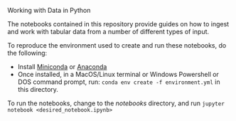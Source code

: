 Working with Data in Python

The notebooks contained in this repository provide guides on how to ingest and work with tabular data from a number of different types of input.

To reproduce the environment used to create and run these notebooks, do the following:

 - Install [Miniconda](https://docs.conda.io/en/latest/miniconda.html) or [Anaconda](https://docs.anaconda.com/anaconda/install/)
 - Once installed, in a MacOS/Linux terminal or Windows Powershell or DOS command prompt, run: `conda env create -f environment.yml` in this directory.

 To run the notebooks, change to the *notebooks* directory, and run `jupyter notebook <desired_notebook.ipynb>`